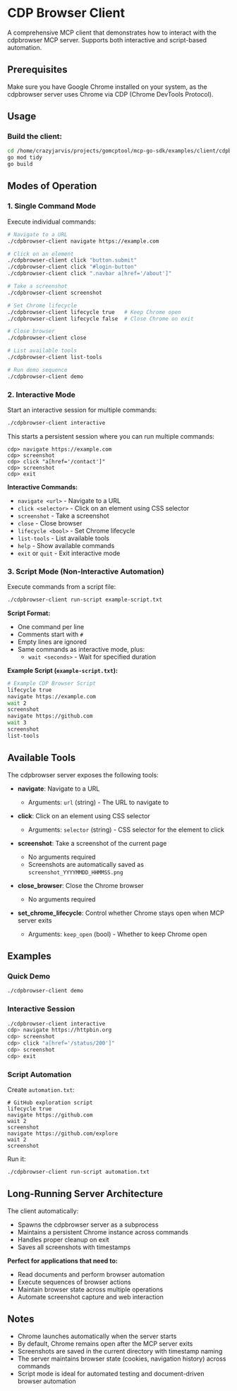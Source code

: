 # CDP Browser Client

A comprehensive MCP client that demonstrates how to interact with the cdpbrowser MCP server. Supports both interactive and script-based automation.

## Prerequisites

Make sure you have Google Chrome installed on your system, as the cdpbrowser server uses Chrome via CDP (Chrome DevTools Protocol).

## Usage

### Build the client:
```bash
cd /home/crazyjarvis/projects/gomcptool/mcp-go-sdk/examples/client/cdpbrowser-client
go mod tidy
go build
```

## Modes of Operation

### 1. Single Command Mode
Execute individual commands:

```bash
# Navigate to a URL
./cdpbrowser-client navigate https://example.com

# Click on an element
./cdpbrowser-client click "button.submit"
./cdpbrowser-client click "#login-button"
./cdpbrowser-client click ".navbar a[href='/about']"

# Take a screenshot
./cdpbrowser-client screenshot

# Set Chrome lifecycle
./cdpbrowser-client lifecycle true   # Keep Chrome open
./cdpbrowser-client lifecycle false  # Close Chrome on exit

# Close browser
./cdpbrowser-client close

# List available tools
./cdpbrowser-client list-tools

# Run demo sequence
./cdpbrowser-client demo
```

### 2. Interactive Mode
Start an interactive session for multiple commands:

```bash
./cdpbrowser-client interactive
```

This starts a persistent session where you can run multiple commands:
```
cdp> navigate https://example.com
cdp> screenshot
cdp> click "a[href='/contact']"
cdp> screenshot
cdp> exit
```

**Interactive Commands:**
- `navigate <url>` - Navigate to a URL
- `click <selector>` - Click on an element using CSS selector
- `screenshot` - Take a screenshot
- `close` - Close browser
- `lifecycle <bool>` - Set Chrome lifecycle
- `list-tools` - List available tools
- `help` - Show available commands
- `exit` or `quit` - Exit interactive mode

### 3. Script Mode (Non-Interactive Automation)
Execute commands from a script file:

```bash
./cdpbrowser-client run-script example-script.txt
```

**Script Format:**
- One command per line
- Comments start with `#`
- Empty lines are ignored
- Same commands as interactive mode, plus:
  - `wait <seconds>` - Wait for specified duration

**Example Script (`example-script.txt`):**
```bash
# Example CDP Browser Script
lifecycle true
navigate https://example.com
wait 2
screenshot
navigate https://github.com
wait 3
screenshot
list-tools
```

## Available Tools

The cdpbrowser server exposes the following tools:

- **navigate**: Navigate to a URL
  - Arguments: `url` (string) - The URL to navigate to

- **click**: Click on an element using CSS selector
  - Arguments: `selector` (string) - CSS selector for the element to click

- **screenshot**: Take a screenshot of the current page
  - No arguments required
  - Screenshots are automatically saved as `screenshot_YYYYMMDD_HHMMSS.png`

- **close_browser**: Close the Chrome browser
  - No arguments required

- **set_chrome_lifecycle**: Control whether Chrome stays open when MCP server exits
  - Arguments: `keep_open` (bool) - Whether to keep Chrome open

## Examples

### Quick Demo
```bash
./cdpbrowser-client demo
```

### Interactive Session
```bash
./cdpbrowser-client interactive
cdp> navigate https://httpbin.org
cdp> screenshot
cdp> click "a[href='/status/200']"
cdp> screenshot
cdp> exit
```

### Script Automation
Create `automation.txt`:
```
# GitHub exploration script
lifecycle true
navigate https://github.com
wait 2
screenshot
navigate https://github.com/explore
wait 2
screenshot
```

Run it:
```bash
./cdpbrowser-client run-script automation.txt
```

## Long-Running Server Architecture

The client automatically:
- Spawns the cdpbrowser server as a subprocess
- Maintains a persistent Chrome instance across commands
- Handles proper cleanup on exit
- Saves all screenshots with timestamps

**Perfect for applications that need to:**
- Read documents and perform browser automation
- Execute sequences of browser actions
- Maintain browser state across multiple operations
- Automate screenshot capture and web interaction

## Notes

- Chrome launches automatically when the server starts
- By default, Chrome remains open after the MCP server exits
- Screenshots are saved in the current directory with timestamp naming
- The server maintains browser state (cookies, navigation history) across commands
- Script mode is ideal for automated testing and document-driven browser automation